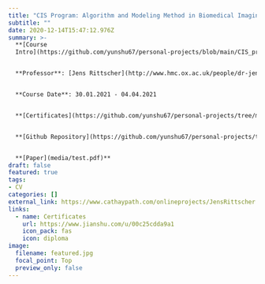 ```yaml
---
title: "CIS Program: Algorithm and Modeling Method in Biomedical Imaging"
subtitle: ""
date: 2020-12-14T15:47:12.976Z
summary: >-
  **[Course
  Intro](https://github.com/yunshu67/personal-projects/blob/main/CIS_program/algorithm_and_modeling_method_in_biomedical_Imaging/course_intro.md)**


  **Professor**: [Jens Rittscher](http://www.hmc.ox.ac.uk/people/dr-jens-rittscher/)


  **Course Date**: 30.01.2021 - 04.04.2021


  **[Certificates](https://github.com/yunshu67/personal-projects/tree/main/CIS_program/algorithm_and_modeling_method_in_biomedical_Imaging/certificates)**


  **[Github Repository](https://github.com/yunshu67/personal-projects/tree/main/CIS_program/algorithm_and_modeling_method_in_biomedical_Imaging)**


  **[Paper](media/test.pdf)**
draft: false
featured: true
tags:
- CV
categories: []
external_link: https://www.cathaypath.com/onlineprojects/JensRittscher.html
links:
  - name: Certificates
    url: https://www.jianshu.com/u/00c25cdda9a1
    icon_pack: fas
    icon: diploma
image:
  filename: featured.jpg
  focal_point: Top
  preview_only: false
---
```

